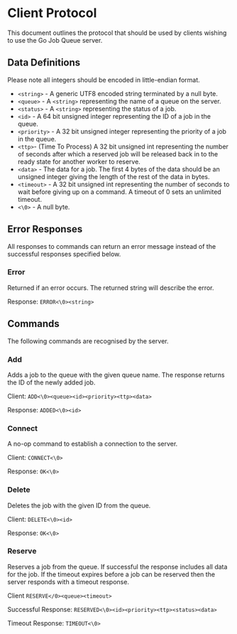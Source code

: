 # Client Protocol

This document outlines the protocol that should be used by clients wishing to use the Go Job Queue server.

## Data Definitions

Please note all integers should be encoded in little-endian format.

* `<string>` - A generic UTF8 encoded string terminated by a null byte.
* `<queue>` - A `<string>` representing the name of a queue on the server.
* `<status>` - A `<string>` representing the status of a job.
* `<id>` - A 64 bit unsigned integer representing the ID of a job in the queue.
* `<priority>` - A 32 bit unsigned integer representing the priority of a job in the queue.
* `<ttp>`- (Time To Process) A 32 bit unsigned int representing the number of seconds after which
    a reserved job will be released back in to the ready state for another worker to reserve.
* `<data>` - The data for a job. The first 4 bytes of the data should be an unsigned
    integer giving the length of the rest of the data in bytes.
* `<timeout>` - A 32 bit unsigned int representing the number of seconds to wait before giving
    up on a command. A timeout of 0 sets an unlimited timeout.
* `<\0>` - A null byte.

## Error Responses

All responses to commands can return an error message instead of the successful
responses specified below.

### Error

Returned if an error occurs. The returned string will describe the error.

Response: `ERROR<\0><string>`

## Commands

The following commands are recognised by the server.

### Add

Adds a job to the queue with the given queue name. The response returns the ID
of the newly added job.

Client: `ADD<\0><queue><id><priority><ttp><data>`

Response: `ADDED<\0><id>`

### Connect

A no-op command to establish a connection to the server.

Client: `CONNECT<\0>`

Response: `OK<\0>`

### Delete

Deletes the job with the given ID from the queue.

Client: `DELETE<\0><id>`

Response: `OK<\0>`

### Reserve

Reserves a job from the queue. If successful the response includes all data for the
job. If the timeout expires before a job can be reserved then the server responds
with a timeout response.

Client `RESERVE</0><queue><timeout>`

Successful Response: `RESERVED<\0><id><priority><ttp><status><data>`

Timeout Response: `TIMEOUT<\0>`

